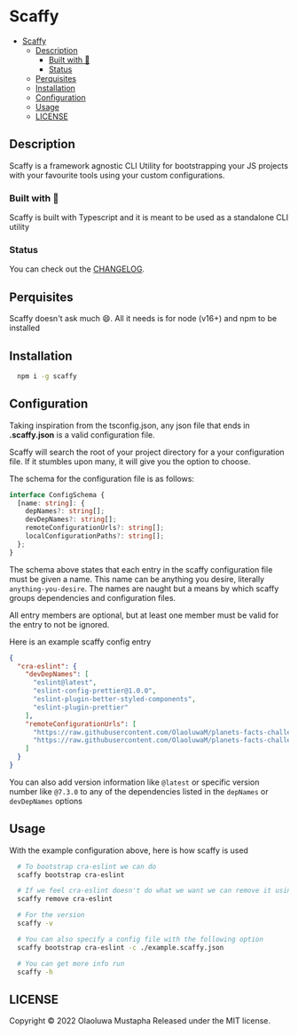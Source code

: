 <!-- #### CFPB Open Source Project Template Instructions

1. Create a new project.
2. [Copy these files into the new project](#installation)
3. Update the README, replacing the contents below as prescribed.
4. Add any libraries, assets, or hard dependencies whose source code will be included in
   the project's repository to the _Exceptions_ section in the [TERMS](TERMS.md).

- If no exceptions are needed, remove that section from TERMS.

5. If working with an existing code base, answer the questions on the
   [open source checklist](opensource-checklist.md)
6. Delete these instructions and everything up to the _Project Title_ from the README.
7. Write some great software and tell people about it.

> Keep the README fresh! It's the first thing people see and will make the initial
> impression.

## Installation

To install all of the template files, run the following script from the root of your
project's directory:

```
bash -c "$(curl -s https://raw.githubusercontent.com/CFPB/development/main/open-source-template.sh)"
```

--- -->

# Scaffy

- [Scaffy](#scaffy)
  - [Description](#description)
    - [Built with :boxing_glove:](#built-with-boxing_glove)
    - [Status](#status)
  - [Perquisites](#perquisites)
  - [Installation](#installation)
  - [Configuration](#configuration)
  - [Usage](#usage)
  - [LICENSE](#license)

## Description

<!-- Put a meaningful, short, plain-language description of what
this project is trying to accomplish and why it matters.
Describe the problem(s) this project solves.
Describe how this software can improve the lives of its audience. -->

Scaffy is a framework agnostic CLI Utility for bootstrapping your JS projects with your
favourite tools using your custom configurations.

<!-- **Screenshot**: If the software has visual components, place a screenshot after the
description; e.g.,
-->

<!-- ![Demo](./assets/scaffy.demo.webm) -->

<!-- TODO Add video demo here -->

### Built with :boxing_glove:

<!-- **Technology stack**: Indicate the technological nature of the software, including
  primary programming language(s) and whether the software is intended as standalone or as
  a module in a framework or other ecosystem. -->

Scaffy is built with Typescript and it is meant to be used as a standalone CLI utility

### Status

<!-- - **Status**: Alpha, Beta, 1.1, etc. It's OK to write a sentence, too. The goal is to let
  interested people know where this project is at. This is also a good place to link to
  the -->

You can check out the [CHANGELOG](CHANGELOG.md).

<!-- - **Links to production or demo instances**
- Describe what sets this apart from related-projects. Linking to another doc or page is
  OK if this can't be expressed in a sentence or two. -->

## Perquisites

<!-- Describe any dependencies that must be installed for this software to work. This includes
programming languages, databases or other storage mechanisms, build tools, frameworks, and
so forth. If specific versions of other software are required, or known not to work, call
that out. -->

Scaffy doesn't ask much :smile:. All it needs is for node (v16+) and npm to be installed

## Installation

<!-- Detailed instructions on how to install, configure, and get the project running. This
should be frequently tested to ensure reliability. Alternatively, link to a separate
[INSTALL](INSTALL.md) document. -->

```bash
  npm i -g scaffy
```

## Configuration

<!-- If the software is configurable, describe it in detail, either here or in other
documentation to which you link. -->

Taking inspiration from the tsconfig.json, any json file that ends in **.scaffy.json** is
a valid configuration file.

Scaffy will search the root of your project directory for a your configuration file. If it
stumbles upon many, it will give you the option to choose.

The schema for the configuration file is as follows:

```typescript
interface ConfigSchema {
  [name: string]: {
    depNames?: string[];
    devDepNames?: string[];
    remoteConfigurationUrls?: string[];
    localConfigurationPaths?: string[];
  };
}
```

The schema above states that each entry in the scaffy configuration file must be given a
name. This name can be anything you desire, literally `anything-you-desire`. The names are
naught but a means by which scaffy groups dependencies and configuration files.

All entry members are optional, but at least one member must be valid for the entry to not
be ignored.

Here is an example scaffy config entry

```json
{
  "cra-eslint": {
    "devDepNames": [
      "eslint@latest",
      "eslint-config-prettier@1.0.0",
      "eslint-plugin-better-styled-components",
      "eslint-plugin-prettier"
    ],
    "remoteConfigurationUrls": [
      "https://raw.githubusercontent.com/OlaoluwaM/planets-facts-challenge/main/.eslintrc.js",
      "https://raw.githubusercontent.com/OlaoluwaM/planets-facts-challenge/main/.prettierrc"
    ]
  }
}
```

You can also add version information like `@latest` or specific version number like
`@7.3.0` to any of the dependencies listed in the `depNames` or `devDepNames` options

## Usage

<!-- Show users how to use the software. Be specific. Use appropriate formatting when showing
code snippets. -->

With the example configuration above, here is how scaffy is used

```bash
  # To bootstrap cra-eslint we can do
  scaffy bootstrap cra-eslint

  # If we feel cra-eslint doesn't do what we want we can remove it using
  scaffy remove cra-eslint

  # For the version
  scaffy -v

  # You can also specify a config file with the following option
  scaffy bootstrap cra-eslint -c ./example.scaffy.json

  # You can get more info run
  scaffy -h
```

<!-- ## How to test the software

If the software includes automated tests, detail how to run those tests. -->

<!-- ## Known issues

Document any known significant shortcomings with the software.

## Getting help

Instruct users how to get help with this software; this might include links to an issue
tracker, wiki, mailing list, etc.

**Example**

If you have questions, concerns, bug reports, etc, please file an issue in this
repository's Issue Tracker.

## Getting involved

This section should detail why people should get involved and describe key areas you are
currently focusing on; e.g., trying to get feedback on features, fixing certain bugs,
building important pieces, etc.

General instructions on _how_ to contribute should be stated with a link to
[CONTRIBUTING](CONTRIBUTING.md). -->

## LICENSE

Copyright © 2022 Olaoluwa Mustapha Released under the MIT license.

<!-- ## Credits and references

1. Projects that inspired you
2. Related projects
3. Books, papers, talks, or other sources that have meaningful impact or influence on this
   project -->

<!-- ## To Do

- Yarn support -->

